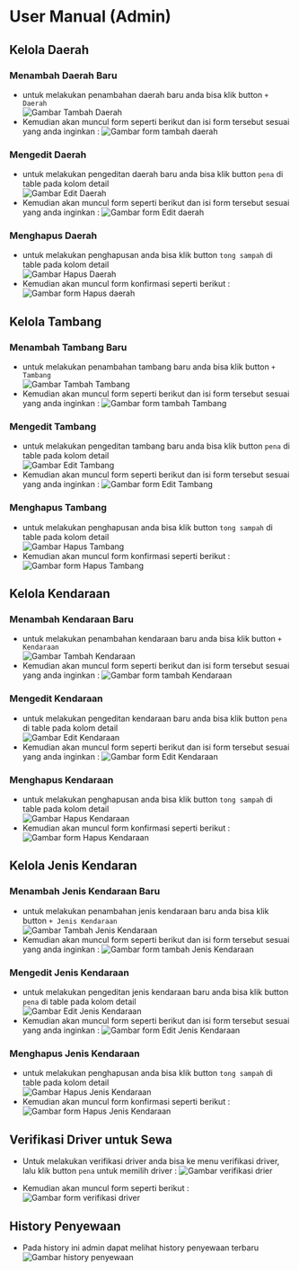 # User Manual (Admin)
## Kelola Daerah
### Menambah Daerah Baru
- untuk melakukan penambahan daerah baru anda bisa klik button `+ Daerah`<br>
![Gambar Tambah Daerah](./image/menambah-daerah(1).png)
- Kemudian akan muncul form seperti berikut dan isi form tersebut sesuai yang anda inginkan : 
![Gambar form tambah daerah](./image/menambah-daerah(2).png)

### Mengedit Daerah
- untuk melakukan pengeditan daerah baru anda bisa klik button `pena` di table pada kolom detail<br>
![Gambar Edit Daerah](./image/mengedit-daerah(1).png)
- Kemudian akan muncul form seperti berikut dan isi form tersebut sesuai yang anda inginkan : 
![Gambar form Edit daerah](./image/mengedit-daerah(2).png)

### Menghapus Daerah
- untuk melakukan penghapusan anda bisa klik button `tong sampah` di table pada kolom detail<br>
![Gambar Hapus Daerah](./image/menghapus-daerah(1).png)
- Kemudian akan muncul form konfirmasi seperti berikut : 
![Gambar form Hapus daerah](./image/menghapus-daerah(2).png)

## Kelola Tambang
### Menambah Tambang Baru
- untuk melakukan penambahan tambang baru anda bisa klik button `+ Tambang`<br>
![Gambar Tambah Tambang](./image/menambah-tambang(1).png)
- Kemudian akan muncul form seperti berikut dan isi form tersebut sesuai yang anda inginkan : 
![Gambar form tambah Tambang](./image/menambah-tambang(2).png)

### Mengedit Tambang
- untuk melakukan pengeditan tambang baru anda bisa klik button `pena` di table pada kolom detail<br>
![Gambar Edit Tambang](./image/mengedit-tambang(1).png)
- Kemudian akan muncul form seperti berikut dan isi form tersebut sesuai yang anda inginkan : 
![Gambar form Edit Tambang](./image/mengedit-tambang(2).png)

### Menghapus Tambang
- untuk melakukan penghapusan anda bisa klik button `tong sampah` di table pada kolom detail<br>
![Gambar Hapus Tambang](./image/menghapus-tambang(1).png)
- Kemudian akan muncul form konfirmasi seperti berikut : 
![Gambar form Hapus Tambang](./image/menghapus-tambang(2).png)

## Kelola Kendaraan
### Menambah Kendaraan Baru
- untuk melakukan penambahan kendaraan baru anda bisa klik button `+ Kendaraan`<br>
![Gambar Tambah Kendaraan](./image/menambah-kendaraan(1).png)
- Kemudian akan muncul form seperti berikut dan isi form tersebut sesuai yang anda inginkan : 
![Gambar form tambah Kendaraan](./image/menambah-kendaraan(2).png)

### Mengedit Kendaraan
- untuk melakukan pengeditan kendaraan baru anda bisa klik button `pena` di table pada kolom detail<br>
![Gambar Edit Kendaraan](./image/mengedit-kendaraan(1).png)
- Kemudian akan muncul form seperti berikut dan isi form tersebut sesuai yang anda inginkan : 
![Gambar form Edit Kendaraan](./image/mengedit-kendaraan(2).png)

### Menghapus Kendaraan
- untuk melakukan penghapusan anda bisa klik button `tong sampah` di table pada kolom detail<br>
![Gambar Hapus Kendaraan](./image/menghapus-kendaraan(1).png)
- Kemudian akan muncul form konfirmasi seperti berikut : 
![Gambar form Hapus Kendaraan](./image/menghapus-kendaraan(2).png)

## Kelola Jenis Kendaran
### Menambah Jenis Kendaraan Baru
- untuk melakukan penambahan jenis kendaraan baru anda bisa klik button `+ Jenis Kendaraan`<br>
![Gambar Tambah Jenis Kendaraan](./image/menambah-jenis-kendaraan(1).png)
- Kemudian akan muncul form seperti berikut dan isi form tersebut sesuai yang anda inginkan : 
![Gambar form tambah Jenis Kendaraan](./image/menambah-jenis-kendaraan(2).png)

### Mengedit Jenis Kendaraan
- untuk melakukan pengeditan jenis kendaraan baru anda bisa klik button `pena` di table pada kolom detail<br>
![Gambar Edit Jenis Kendaraan](./image/mengedit-jenis-kendaraan(1).png)
- Kemudian akan muncul form seperti berikut dan isi form tersebut sesuai yang anda inginkan : 
![Gambar form Edit Jenis Kendaraan](./image/mengedit-jenis-kendaraan(2).png)

### Menghapus Jenis Kendaraan
- untuk melakukan penghapusan anda bisa klik button `tong sampah` di table pada kolom detail<br>
![Gambar Hapus Jenis Kendaraan](./image/menghapus-jenis-kendaraan(1).png)
- Kemudian akan muncul form konfirmasi seperti berikut : 
![Gambar form Hapus Jenis Kendaraan](./image/menghapus-jenis-kendaraan(2).png)

## Verifikasi Driver untuk Sewa
- Untuk melakukan verifikasi driver anda bisa ke menu verifikasi driver, lalu klik button `pena` untuk memilih driver :
![Gambar verifikasi drier](./image/verifikasi-driver(1).png)

- Kemudian akan muncul form seperti berikut : 
![Gambar form verifikasi driver](./image/verifikasi-driver(2).png)

## History Penyewaan
- Pada history ini admin dapat melihat history penyewaan terbaru
![Gambar history penyewaan](./image/history-penyewaan-read.png)